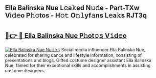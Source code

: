 ## Ella Balinska Nue L𝚎a𝚔ed N𝚞𝚍e - Part-TXw Vi𝚍𝚎o P𝚑𝚘tos - H𝚘𝚝 O𝚗𝚕yf𝚊ns L𝚎a𝚔s RJT3q

# <h2><a href="http://kf91cq4.oniu.top/?m=Ella+Balinska+Nue">🔗👉 🔴 Ella Balinska Nue P𝚑ot𝚘𝚜 V𝚒d𝚎o</a></h2>

[![Ella Balinska Nue Nu𝚍e𝚜](https://i.imgur.com/0qMVB7G.gif)](http://kf91cq4.oniu.top/?m=Ella+Balinska+Nue)
Social media influencer Ella Balinska Nue, celebrated for sharing dance and lifestyle information, consisting of presentations and blogs. Gifted costume designer assistant Ella Balinska Nue, famed for their exceptional skills and accomplishments in assisting costume designers.  
